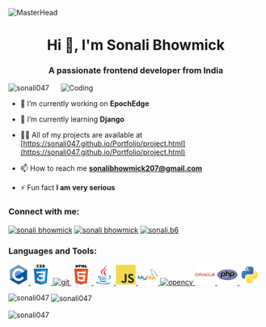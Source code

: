 ![MasterHead](https://static.vecteezy.com/system/resources/previews/000/523/378/original/web-development-application-design-coding-and-programming-on-laptop-and-smartphone-concept-with-programming-language-and-program-code-and-layout-on-screen-vector.jpg)
<h1 align="center">Hi 👋, I'm Sonali Bhowmick</h1>
<h3 align="center">A passionate frontend developer from India</h3>
<img align="right" alt="Coding" width="400" src="https://res.cloudinary.com/practicaldev/image/fetch/s--O0u1bNHs--/c_limit%2Cf_auto%2Cfl_progressive%2Cq_66%2Cw_880/https://miro.medium.com/max/1400/0*PXf5ge7QCN9Ga_CL.gif">
<p align="left"> <img src="https://komarev.com/ghpvc/?username=sonali047&label=Profile%20views&color=0e75b6&style=flat" alt="sonali047" /> </p>

- 🔭 I’m currently working on **EpochEdge**

- 🌱 I’m currently learning **Django**

- 👨‍💻 All of my projects are available at [https://sonali047.github.io/Portfolio/project.html](https://sonali047.github.io/Portfolio/project.html)

- 📫 How to reach me **sonalibhowmick207@gmail.com**

- ⚡ Fun fact **I am very serious**

<h3 align="left">Connect with me:</h3>
<p align="left">
<a href="https://linkedin.com/in/sonali bhowmick" target="blank"><img align="center" src="https://raw.githubusercontent.com/rahuldkjain/github-profile-readme-generator/master/src/images/icons/Social/linked-in-alt.svg" alt="sonali bhowmick" height="30" width="40" /></a>
<a href="https://fb.com/sonali bhowmick" target="blank"><img align="center" src="https://raw.githubusercontent.com/rahuldkjain/github-profile-readme-generator/master/src/images/icons/Social/facebook.svg" alt="sonali bhowmick" height="30" width="40" /></a>
<a href="https://instagram.com/sonali.b6" target="blank"><img align="center" src="https://raw.githubusercontent.com/rahuldkjain/github-profile-readme-generator/master/src/images/icons/Social/instagram.svg" alt="sonali.b6" height="30" width="40" /></a>
</p>

<h3 align="left">Languages and Tools:</h3>
<p align="left"> <a href="https://www.cprogramming.com/" target="_blank" rel="noreferrer"> <img src="https://raw.githubusercontent.com/devicons/devicon/master/icons/c/c-original.svg" alt="c" width="40" height="40"/> </a> <a href="https://www.w3schools.com/css/" target="_blank" rel="noreferrer"> <img src="https://raw.githubusercontent.com/devicons/devicon/master/icons/css3/css3-original-wordmark.svg" alt="css3" width="40" height="40"/> </a> <a href="https://git-scm.com/" target="_blank" rel="noreferrer"> <img src="https://www.vectorlogo.zone/logos/git-scm/git-scm-icon.svg" alt="git" width="40" height="40"/> </a> <a href="https://www.w3.org/html/" target="_blank" rel="noreferrer"> <img src="https://raw.githubusercontent.com/devicons/devicon/master/icons/html5/html5-original-wordmark.svg" alt="html5" width="40" height="40"/> </a> <a href="https://www.java.com" target="_blank" rel="noreferrer"> <img src="https://raw.githubusercontent.com/devicons/devicon/master/icons/java/java-original.svg" alt="java" width="40" height="40"/> </a> <a href="https://developer.mozilla.org/en-US/docs/Web/JavaScript" target="_blank" rel="noreferrer"> <img src="https://raw.githubusercontent.com/devicons/devicon/master/icons/javascript/javascript-original.svg" alt="javascript" width="40" height="40"/> </a> <a href="https://www.mysql.com/" target="_blank" rel="noreferrer"> <img src="https://raw.githubusercontent.com/devicons/devicon/master/icons/mysql/mysql-original-wordmark.svg" alt="mysql" width="40" height="40"/> </a> <a href="https://opencv.org/" target="_blank" rel="noreferrer"> <img src="https://www.vectorlogo.zone/logos/opencv/opencv-icon.svg" alt="opencv" width="40" height="40"/> </a> <a href="https://www.oracle.com/" target="_blank" rel="noreferrer"> <img src="https://raw.githubusercontent.com/devicons/devicon/master/icons/oracle/oracle-original.svg" alt="oracle" width="40" height="40"/> </a> <a href="https://www.php.net" target="_blank" rel="noreferrer"> <img src="https://raw.githubusercontent.com/devicons/devicon/master/icons/php/php-original.svg" alt="php" width="40" height="40"/> </a> <a href="https://www.python.org" target="_blank" rel="noreferrer"> <img src="https://raw.githubusercontent.com/devicons/devicon/master/icons/python/python-original.svg" alt="python" width="40" height="40"/> </a> </p>

<p><img align="left" src="https://github-readme-stats.vercel.app/api/top-langs?username=sonali047&show_icons=true&locale=en&layout=compact" alt="sonali047" /></p>

<p>&nbsp;<img align="center" src="https://github-readme-stats.vercel.app/api?username=sonali047&show_icons=true&locale=en" alt="sonali047" /></p>

<p><img align="center" src="https://github-readme-streak-stats.herokuapp.com/?user=sonali047&" alt="sonali047" /></p>
